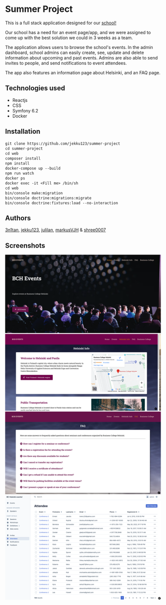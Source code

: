 # Summer Project

This is a full stack application designed for our [school!](https://en.bc.fi/)

Our school has a need for an event page/app, and we were assigned to come up with the best solution we could in 3 weeks as a team.

The application allows users to browse the school's events. In the admin dashboard, school admins can easily create, see, update and delete information about upcoming and past events. Admins are also able to send invites to people, and send notifications to event attendees.

The app also features an information page about Helsinki, and an FAQ page.

## Technologies used

- Reactjs
- CSS
- Symfony 6.2
- Docker

## Installation

```shell
git clone https://github.com/jekku123/summer-project
cd summer-project
cd web
composer install
npm install
docker-compose up --build
npm run watch
docker ps
docker exec -it <Fill me> /bin/sh
cd web
bin/console make:migration
bin/console doctrine:migrations:migrate
bin/console doctrine:fixtures:load --no-interaction
```

## Authors

[3n1tan](https://github.com/3n1tan), [jekku123](https://github.com/jekku123), [julilan](https://github.com/julilan), [markusVJH](https://github.com/markusVJH) & [shree0007](https://github.com/shree0007)

## Screenshots

![home](web/assets/js/assets/images/home.jpg)
![info](web/assets/js/assets/images/info.jpg)
![faq](web/assets/js/assets/images/faq.jpg)
![admin](web/assets/js/assets/images/admin.jpg)
